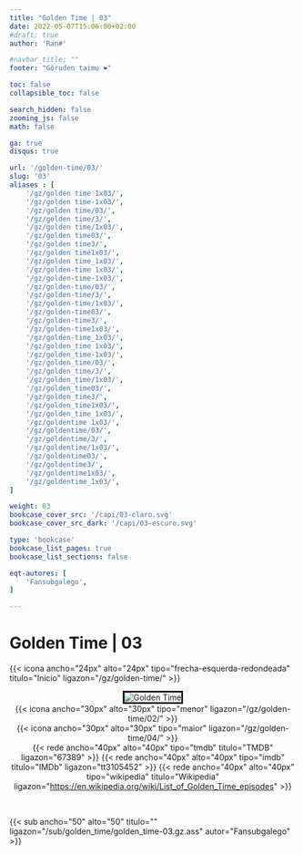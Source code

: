 ```yaml
---
title: "Golden Time | 03"
date: 2022-05-07T15:06:00+02:00
#draft: true
author: 'Ran#'

#navbar_title: ""
footer: "Gôruden taimu ❤️"

toc: false
collapsible_toc: false

search_hidden: false
zooming_js: false
math: false

ga: true
disqus: true

url: '/golden-time/03/'
slug: '03'
aliases : [
    '/gz/golden time 1x03/',
    '/gz/golden time-1x03/',
    '/gz/golden time/03/',
    '/gz/golden time/3/',
    '/gz/golden time/1x03/',
    '/gz/golden time03/',
    '/gz/golden time3/',
    '/gz/golden time1x03/',
    '/gz/golden time_1x03/',
    '/gz/golden-time 1x03/',
    '/gz/golden-time-1x03/',
    '/gz/golden-time/03/',
    '/gz/golden-time/3/',
    '/gz/golden-time/1x03/',
    '/gz/golden-time03/',
    '/gz/golden-time3/',
    '/gz/golden-time1x03/',
    '/gz/golden-time_1x03/',
    '/gz/golden_time 1x03/',
    '/gz/golden_time-1x03/',
    '/gz/golden_time/03/',
    '/gz/golden_time/3/',
    '/gz/golden_time/1x03/',
    '/gz/golden_time03/',
    '/gz/golden_time3/',
    '/gz/golden_time1x03/',
    '/gz/golden_time_1x03/',
    '/gz/goldentime 1x03/',
    '/gz/goldentime/03/',
    '/gz/goldentime/3/',
    '/gz/goldentime/1x03/',
    '/gz/goldentime03/',
    '/gz/goldentime3/',
    '/gz/goldentime1x03/',
    '/gz/goldentime_1x03/',
]

weight: 03
bookcase_cover_src: '/capi/03-claro.svg'
bookcase_cover_src_dark: '/capi/03-escuro.svg'

type: 'bookcase'
bookcase_list_pages: true
bookcase_list_sections: false

eqt-autores: [
    'Fansubgalego',
]

---
```


# Golden Time | 03

{{< icona ancho="24px" alto="24px" tipo="frecha-esquerda-redondeada" titulo="Inicio" ligazon="/gz/golden-time/" >}}

<div style="text-align: center">
<img style="border: 3px solid currentColor" title="Golden Time" alt="Golden Time" src="https://www.themoviedb.org/t/p/original/6GaZm8yk2kWIMSZrE9a9ojU207a.jpg">

<br>

<div style="float: left">
{{< icona ancho="30px" alto="30px" tipo="menor" ligazon="/gz/golden-time/02/" >}}
</div>
<div style="float: right">
{{< icona ancho="30px" alto="30px" tipo="maior" ligazon="/gz/golden-time/04/" >}}
</div>

{{< rede ancho="40px" alto="40px" tipo="tmdb" titulo="TMDB" ligazon="67389" >}}
{{< rede ancho="40px" alto="40px" tipo="imdb" titulo="IMDb" ligazon="tt3105452" >}}
{{< rede ancho="40px" alto="40px" tipo="wikipedia" titulo="Wikipedia" ligazon="https://en.wikipedia.org/wiki/List_of_Golden_Time_episodes" >}}
</div>

<br>

{{< sub ancho="50" alto="50" titulo="" ligazon="/sub/golden_time/golden_time-03.gz.ass" autor="Fansubgalego" >}}
